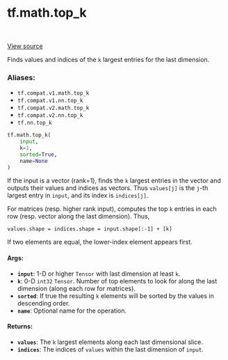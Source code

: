 <div itemscope itemtype="http://developers.google.com/ReferenceObject">
<meta itemprop="name" content="tf.math.top_k" />
<meta itemprop="path" content="Stable" />
</div>

# tf.math.top_k

<!-- Insert buttons -->

<table class="tfo-notebook-buttons tfo-api" align="left">
</table>

<a target="_blank" href="/code/stable/tensorflow/python/ops/nn_ops.py">View source</a>



<!-- Start diff -->
Finds values and indices of the `k` largest entries for the last dimension.

### Aliases:

* `tf.compat.v1.math.top_k`
* `tf.compat.v1.nn.top_k`
* `tf.compat.v2.math.top_k`
* `tf.compat.v2.nn.top_k`
* `tf.nn.top_k`


``` python
tf.math.top_k(
    input,
    k=1,
    sorted=True,
    name=None
)
```



<!-- Placeholder for "Used in" -->

If the input is a vector (rank=1), finds the `k` largest entries in the vector
and outputs their values and indices as vectors.  Thus `values[j]` is the
`j`-th largest entry in `input`, and its index is `indices[j]`.

For matrices (resp. higher rank input), computes the top `k` entries in each
row (resp. vector along the last dimension).  Thus,

    values.shape = indices.shape = input.shape[:-1] + [k]

If two elements are equal, the lower-index element appears first.

#### Args:


* <b>`input`</b>: 1-D or higher `Tensor` with last dimension at least `k`.
* <b>`k`</b>: 0-D `int32` `Tensor`.  Number of top elements to look for along the last
  dimension (along each row for matrices).
* <b>`sorted`</b>: If true the resulting `k` elements will be sorted by the values in
  descending order.
* <b>`name`</b>: Optional name for the operation.


#### Returns:


* <b>`values`</b>: The `k` largest elements along each last dimensional slice.
* <b>`indices`</b>: The indices of `values` within the last dimension of `input`.
